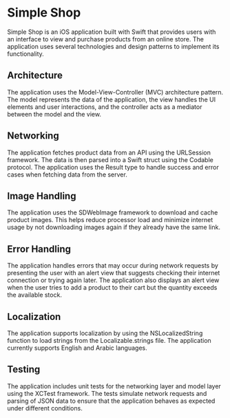 # Simple Shop

Simple Shop is an iOS application built with Swift that provides users with an interface to view and purchase products from an online store. The application uses several technologies and design patterns to implement its functionality.

## Architecture

The application uses the Model-View-Controller (MVC) architecture pattern. The model represents the data of the application, the view handles the UI elements and user interactions, and the controller acts as a mediator between the model and the view.

## Networking

The application fetches product data from an API using the URLSession framework. The data is then parsed into a Swift struct using the Codable protocol. The application uses the Result type to handle success and error cases when fetching data from the server.

## Image Handling

The application uses the SDWebImage framework to download and cache product images. This helps reduce processor load and minimize internet usage by not downloading images again if they already have the same link.

## Error Handling

The application handles errors that may occur during network requests by presenting the user with an alert view that suggests checking their internet connection or trying again later. The application also displays an alert view when the user tries to add a product to their cart but the quantity exceeds the available stock.

## Localization

The application supports localization by using the NSLocalizedString function to load strings from the Localizable.strings file. The application currently supports English and Arabic languages.

## Testing

The application includes unit tests for the networking layer and model layer using the XCTest framework. The tests simulate network requests and parsing of JSON data to ensure that the application behaves as expected under different conditions.
